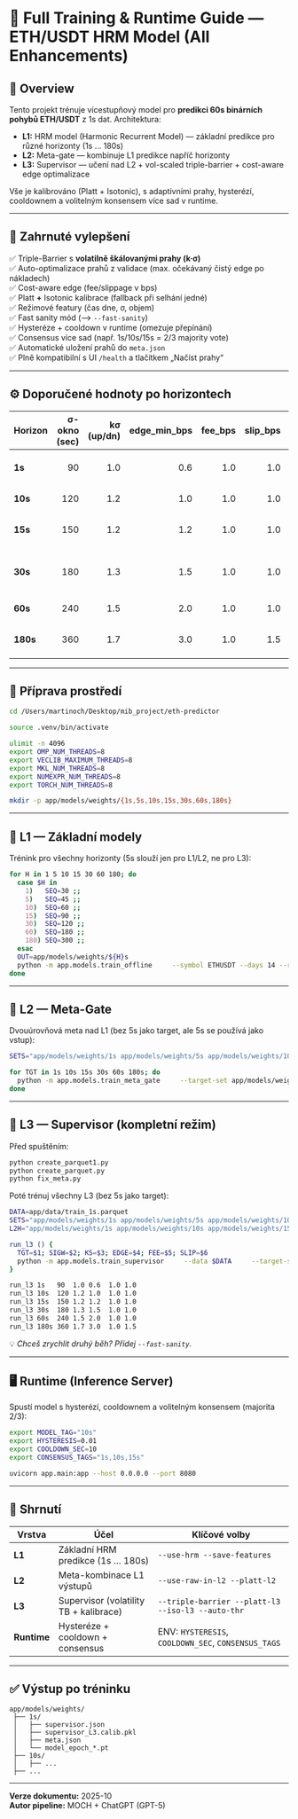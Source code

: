 # 🚀 Full Training & Runtime Guide — ETH/USDT HRM Model (All Enhancements)

## 📘 Overview

Tento projekt trénuje vícestupňový model pro **predikci 60s binárních pohybů ETH/USDT** z 1s dat.
Architektura:

- **L1:** HRM model (Harmonic Recurrent Model) — základní predikce pro různé horizonty (1s … 180s)  
- **L2:** Meta-gate — kombinuje L1 predikce napříč horizonty  
- **L3:** Supervisor — učení nad L2 + vol-scaled triple-barrier + cost-aware edge optimalizace  

Vše je kalibrováno (Platt + Isotonic), s adaptivními prahy, hysterézí, cooldownem a volitelným konsensem více sad v runtime.

---

## 🧩 Zahrnuté vylepšení

✅ Triple-Barrier s **volatilně škálovanými prahy (k·σ)**  
✅ Auto-optimalizace prahů z validace (max. očekávaný čistý edge po nákladech)  
✅ Cost-aware edge (fee/slippage v bps)  
✅ Platt **+** Isotonic kalibrace (fallback při selhání jedné)  
✅ Režimové featury (čas dne, σ, objem)  
✅ Fast sanity mód (–> `--fast-sanity`)  
✅ Hysteréze + cooldown v runtime (omezuje přepínání)  
✅ Consensus více sad (např. 1s/10s/15s = 2/3 majority vote)  
✅ Automatické uložení prahů do `meta.json`  
✅ Plně kompatibilní s UI `/health` a tlačítkem „Načíst prahy“

---

## ⚙️ Doporučené hodnoty po horizontech

| Horizon | σ-okno (sec) | kσ (up/dn) | edge_min_bps | fee_bps | slip_bps | Poznámka |
|----------|--------------:|------------:|---------------:|-----------:|-----------:|-----------|
| **1s**   | 90  | 1.0 | 0.6 | 1.0 | 1.0 | rychlý šum → menší kσ |
| **10s**  | 120 | 1.2 | 1.0 | 1.0 | 1.0 | výchozí standard |
| **15s**  | 150 | 1.2 | 1.2 | 1.0 | 1.0 | mírně vyšší hrana |
| **30s**  | 180 | 1.3 | 1.5 | 1.0 | 1.0 | méně signálů, větší jistota |
| **60s**  | 240 | 1.5 | 2.0 | 1.0 | 1.0 | stabilní delší trend |
| **180s** | 360 | 1.7 | 3.0 | 1.0 | 1.5 | dlouhé obchody, větší slip |

---

## 🧱 Příprava prostředí

```bash
cd /Users/martinoch/Desktop/mib_project/eth-predictor

source .venv/bin/activate

ulimit -n 4096
export OMP_NUM_THREADS=8
export VECLIB_MAXIMUM_THREADS=8
export MKL_NUM_THREADS=8
export NUMEXPR_NUM_THREADS=8
export TORCH_NUM_THREADS=8

mkdir -p app/models/weights/{1s,5s,10s,15s,30s,60s,180s}
```

---

## 🧠 L1 — Základní modely

Trénink pro všechny horizonty (5s slouží jen pro L1/L2, ne pro L3):

```bash
for H in 1 5 10 15 30 60 180; do
  case $H in
    1)   SEQ=30 ;;
    5)   SEQ=45 ;;
    10)  SEQ=60 ;;
    15)  SEQ=90 ;;
    30)  SEQ=120 ;;
    60)  SEQ=180 ;;
    180) SEQ=300 ;;
  esac
  OUT=app/models/weights/${H}s
  python -m app.models.train_offline     --symbol ETHUSDT --days 14 --resume     --horizon $H --seq-len $SEQ     --epochs 12 --valid-frac 0.2 --oof-splits 5     --deadzone-eps 0.0005 --deadzone-weight 0.2     --focal-gamma 1.5     --use-hrm --hrm-high-period 10 --hrm-hidden-low 64 --hrm-hidden-high 64     --train-meta --meta-seq-len 60 --meta-epochs 12 --meta-high-period 10     --thr-min-margin 0.015 --thr-min-act 0.10 --thr-min-abstain 0.10     --save-features     --outdir $OUT
done
```

---

## 🧬 L2 — Meta-Gate

Dvouúrovňová meta nad L1 (bez 5s jako target, ale 5s se používá jako vstup):

```bash
SETS="app/models/weights/1s app/models/weights/5s app/models/weights/10s app/models/weights/15s app/models/weights/30s app/models/weights/60s app/models/weights/180s"

for TGT in 1s 10s 15s 30s 60s 180s; do
  python -m app.models.train_meta_gate     --target-set app/models/weights/$TGT     --sets $SETS     --l1-seq-len 60 --l2-seq-len 60     --epochs 12 --batch 256     --use-raw-in-l2     --hrm-high-period 10 --hrm-hidden-low 64 --hrm-hidden-high 64     --thr-min-margin 0.015 --thr-min-act 0.10 --thr-min-abstain 0.10     --platt-l2
done
```

---

## 🧠 L3 — Supervisor (kompletní režim)

Před spuštěním:
```bash
python create_parquet1.py
python create_parquet.py
python fix_meta.py
```

Poté trénuj všechny L3 (bez 5s jako target):

```bash
DATA=app/data/train_1s.parquet
SETS="app/models/weights/1s app/models/weights/5s app/models/weights/10s app/models/weights/15s app/models/weights/30s app/models/weights/60s app/models/weights/180s"
L2H="app/models/weights/1s app/models/weights/10s app/models/weights/15s app/models/weights/30s app/models/weights/60s app/models/weights/180s"

run_l3 () {
  TGT=$1; SIGW=$2; KS=$3; EDGE=$4; FEE=$5; SLIP=$6
  python -m app.models.train_supervisor     --data $DATA     --target-set app/models/weights/$TGT     --sets $SETS     --l2-heads $L2H     --use_raw_in_l3 --use-l1-in-l3 --use-l2-in-l3 --use-regime-in-l3     --l1-seq-len 60 --l3-seq-len 60     --epochs 12 --batch 256 --lr 8e-4     --hrm-hidden-low 96 --hrm-hidden-high 96 --hrm-high-period 12     --valid_frac 0.20     --triple-barrier --up-k-sigma $KS --dn-k-sigma $KS --sigma-window $SIGW     --edge-min-bps $EDGE     --fee-bps $FEE --slip-bps $SLIP     --platt-l3 --iso-l3
}

run_l3 1s   90  1.0 0.6  1.0 1.0
run_l3 10s  120 1.2 1.0  1.0 1.0
run_l3 15s  150 1.2 1.2  1.0 1.0
run_l3 30s  180 1.3 1.5  1.0 1.0
run_l3 60s  240 1.5 2.0  1.0 1.0
run_l3 180s 360 1.7 3.0  1.0 1.5
```

💡 *Chceš zrychlit druhý běh? Přidej `--fast-sanity`.*

---

## 🖥️ Runtime (Inference Server)

Spustí model s hysterézí, cooldownem a volitelným konsensem (majorita 2/3):

```bash
export MODEL_TAG="10s"
export HYSTERESIS=0.01
export COOLDOWN_SEC=10
export CONSENSUS_TAGS="1s,10s,15s"

uvicorn app.main:app --host 0.0.0.0 --port 8080
```

---

## 🧭 Shrnutí

| Vrstva | Účel | Klíčové volby |
|---------|------|----------------|
| **L1** | Základní HRM predikce (1s … 180s) | `--use-hrm --save-features` |
| **L2** | Meta-kombinace L1 výstupů | `--use-raw-in-l2 --platt-l2` |
| **L3** | Supervisor (volatility TB + kalibrace) | `--triple-barrier --platt-l3 --iso-l3 --auto-thr` |
| **Runtime** | Hysteréze + cooldown + consensus | ENV: `HYSTERESIS`, `COOLDOWN_SEC`, `CONSENSUS_TAGS` |

---

## ✅ Výstup po tréninku

```
app/models/weights/
 ├── 1s/
 │   ├── supervisor.json
 │   ├── supervisor_L3.calib.pkl
 │   ├── meta.json
 │   └── model_epoch_*.pt
 ├── 10s/
 │   ├── ...
 ├── ...
```

---

**Verze dokumentu:** 2025-10  
**Autor pipeline:** MOCH + ChatGPT (GPT-5)
